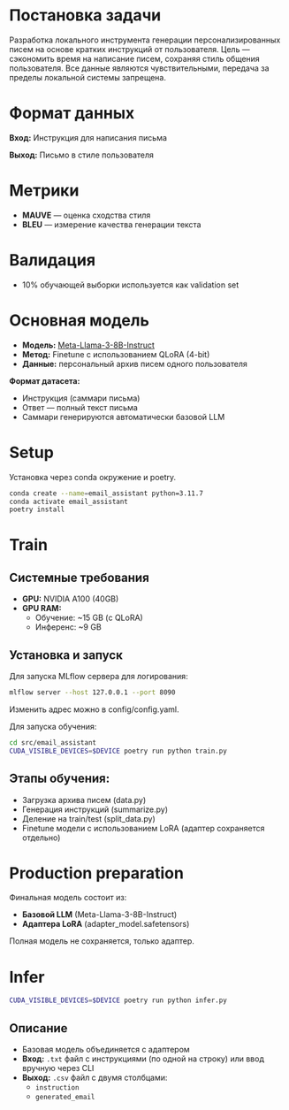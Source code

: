 # Постановка задачи

Разработка локального инструмента генерации персонализированных писем на основе кратких инструкций от пользователя.
Цель — сэкономить время на написание писем, сохраняя стиль общения пользователя.
Все данные являются чувствительными, передача за пределы локальной системы запрещена.

# Формат данных

**Вход:** Инструкция для написания письма

**Выход:** Письмо в стиле пользователя

# Метрики

- **MAUVE** — оценка сходства стиля
- **BLEU** — измерение качества генерации текста

# Валидация

- 10% обучающей выборки используется как validation set

# Основная модель

- **Модель:** [Meta-Llama-3-8B-Instruct](https://huggingface.co/meta-llama/Meta-Llama-3-8B-Instruct)
- **Метод:** Finetune с использованием QLoRA (4-bit)
- **Данные:** персональный архив писем одного пользователя

**Формат датасета:**

- Инструкция (саммари письма)
- Ответ — полный текст письма
- Саммари генерируются автоматически базовой LLM

# Setup
Установка через conda окружение и poetry.
```bash
conda create --name=email_assistant python=3.11.7
conda activate email_assistant
poetry install
```

# Train

## Системные требования

- **GPU:** NVIDIA A100 (40GB)
- **GPU RAM:**
  - Обучение: ~15 GB (с QLoRA)
  - Инференс: ~9 GB

## Установка и запуск

Для запуска MLflow сервера для логирования:
```bash
mlflow server --host 127.0.0.1 --port 8090
```
Изменить адрес можно в config/config.yaml.

Для запуска обучения:
```bash
cd src/email_assistant
CUDA_VISIBLE_DEVICES=$DEVICE poetry run python train.py
```

## Этапы обучения:

- Загрузка архива писем (data.py)
- Генерация инструкций (summarize.py)
- Деление на train/test (split_data.py)
- Finetune модели с использованием LoRA (адаптер сохраняется отдельно)

# Production preparation
Финальная модель состоит из:

- **Базовой LLM** (Meta-Llama-3-8B-Instruct)
- **Адаптера LoRA** (adapter_model.safetensors)

Полная модель не сохраняется, только адаптер.

# Infer

```bash
CUDA_VISIBLE_DEVICES=$DEVICE poetry run python infer.py
```

## Описание

- Базовая модель объединяется с адаптером
- **Вход:** `.txt` файл с инструкциями (по одной на строку) или ввод вручную через CLI
- **Выход:** `.csv` файл с двумя столбцами:
  - `instruction`
  - `generated_email`

